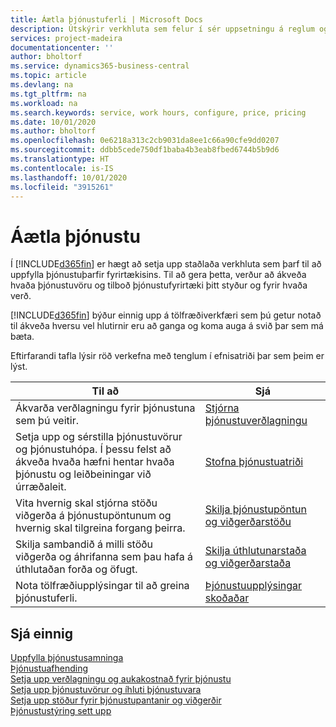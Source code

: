 ```yaml
---
title: Áætla þjónustuferli | Microsoft Docs
description: Útskýrir verkhluta sem felur í sér uppsetningu á reglum og gildum til skilgreiningar á þjónustustefnu og þjónustuferlum.
services: project-madeira
documentationcenter: ''
author: bholtorf
ms.service: dynamics365-business-central
ms.topic: article
ms.devlang: na
ms.tgt_pltfrm: na
ms.workload: na
ms.search.keywords: service, work hours, configure, price, pricing
ms.date: 10/01/2020
ms.author: bholtorf
ms.openlocfilehash: 0e6218a313c2cb9031da8ee1c66a90cfe9dd0207
ms.sourcegitcommit: ddbb5cede750df1baba4b3eab8fbed6744b5b9d6
ms.translationtype: HT
ms.contentlocale: is-IS
ms.lasthandoff: 10/01/2020
ms.locfileid: "3915261"
---
```

# <a name="planning-services"></a>Áætla þjónustu
Í [!INCLUDE[d365fin](includes/d365fin_md.md)] er hægt að setja upp staðlaða verkhluta sem þarf til að uppfylla þjónustuþarfir fyrirtækisins. Til að gera þetta, verður að ákveða hvaða þjónustuvöru og tilboð þjónustufyrirtæki þitt styður og fyrir hvaða verð.   

[!INCLUDE[d365fin](includes/d365fin_md.md)] býður einnig upp á tölfræðiverkfæri sem þú getur notað til ákveða hversu vel hlutirnir eru að ganga og koma auga á svið þar sem má bæta.
  
Eftirfarandi tafla lýsir röð verkefna með tenglum í efnisatriði þar sem þeim er lýst.   
  
|**Til að**|**Sjá**|  
|------------|-------------|  
|Ákvarða verðlagningu fyrir þjónustuna sem þú veitir.|[Stjórna þjónustuverðlagningu](service-service-price-management.md)|
|Setja upp og sérstilla þjónustuvörur og þjónustuhópa. Í þessu felst að ákveða hvaða hæfni hentar hvaða þjónustu og leiðbeiningar við úrræðaleit.| [Stofna þjónustuatriði](service-how-to-create-service-items.md)|  
|Vita hvernig skal stjórna stöðu viðgerða á þjónustupöntunum og hvernig skal tilgreina forgang þeirra.|[Skilja þjónustupöntun og viðgerðarstöðu](service-service-order-status-and-repair-status.md)|  
|Skilja sambandið á milli stöðu viðgerða og áhrifanna sem þau hafa á úthlutaðan forða og öfugt.|[Skilja úthlutunarstaða og viðgerðarstaða](service-allocation-status-and-repair-status.md)|  
|Nota tölfræðiupplýsingar til að greina þjónustuferli. | [Þjónustuupplýsingar skoðaðar](service-service-statistics.md) |

## <a name="see-also"></a>Sjá einnig
[Uppfylla þjónustusamninga](service-fulfill-service-contracts.md)  
[Þjónustuafhending](service-deliver-service.md)  
[Setja upp verðlagningu og aukakostnað fyrir þjónustu](service-how-setup-service-costs-pricing.md)  
[Setja upp þjónustuvörur og íhluti þjónustuvara](service-how-setup-service-items.md)  
[Setja upp stöður fyrir þjónustupantanir og viðgerðir](service-order-repair-status.md)  
[Þjónustustýring sett upp](service-setup-service.md)  
